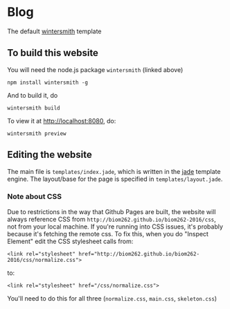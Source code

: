 
# Blog

The default [wintersmith](https://github.com/jnordberg/wintersmith) template

## To build this website

You will need the node.js package `wintersmith` (linked above)

```
npm install wintersmith -g
```

And to build it, do

```
wintersmith build
```

To view it at [http://localhost:8080](http://localhost:8080), do:

```
wintersmith preview
```


## Editing the website

The main file is `templates/index.jade`, which is written in the [jade](http://jade-lang.com/) template engine. The layout/base for the page is specified in `templates/layout.jade`.

### Note about CSS

Due to restrictions in the way that Github Pages are built, the website will always reference CSS from `http://biom262.github.io/biom262-2016/css`, not from your local machine. If you're running into CSS issues, it's probably because it's fetching the remote css. To fix this, when you do "Inspect Element" edit the CSS stylesheet calls from:

```
<link rel="stylesheet" href="http://biom262.github.io/biom262-2016/css/normalize.css">
```

to:

```
<link rel="stylesheet" href="/css/normalize.css">
```

You'll need to do this for all three (`normalize.css`, `main.css`, `skeleton.css`)

